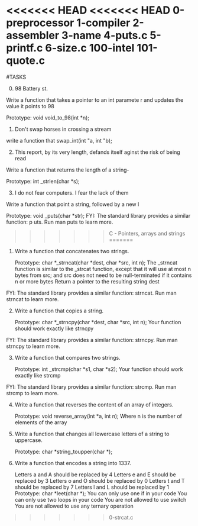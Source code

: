 <<<<<<< HEAD
<<<<<<< HEAD
0-preprocessor
 1-compiler
2-assembler
3-name
4-puts.c
5-printf.c
6-size.c
100-intel
101-quote.c
=======
#TASKS

0. 98 Battery st.

Write a function that takes a pointer to an int paramete
r and updates the value it points to 98

Prototype: void void_to_98(int *n);

1. Don't swap horses in crossing a stream 

write a function that swap_int(int "a, int "b);

2. This report, by its very length, defands itself aginst 
the risk of being read

Write a function that returns the length of a string-

Prototype: int _strlen(char *s);

3. I do not fear computers. I fear the lack of them

Write a function that point a string, followed by a new l

Prototype: void _puts(char *str);
FYI: The standard library provides a similar function: p
uts. Run man puts to learn more.

>>>>>>> C - Pointers, arrays and strings
=======
1. Write a function that concatenates two strings.

    Prototype: char *_strncat(char *dest, char *src, int n);
    The _strncat function is similar to the _strcat function, except that
        it will use at most n bytes from src; and
        src does not need to be null-terminated if it contains n or more bytes
    Return a pointer to the resulting string dest

FYI: The standard library provides a similar function: strncat. Run man strncat to learn more.

2. Write a function that copies a string.

    Prototype: char *_strncpy(char *dest, char *src, int n);
    Your function should work exactly like strncpy

FYI: The standard library provides a similar function: strncpy. Run man strncpy to learn more.

3. Write a function that compares two strings.

    Prototype: int _strcmp(char *s1, char *s2);
    Your function should work exactly like strcmp

FYI: The standard library provides a similar function: strcmp. Run man strcmp to learn more.

4. Write a function that reverses the content of an array of integers.

    Prototype: void reverse_array(int *a, int n);
    Where n is the number of elements of the array

6. Write a function that changes all lowercase letters of a string to uppercase.

    Prototype: char *string_toupper(char *);

7. Write a function that encodes a string into 1337.

    Letters a and A should be replaced by 4
    Letters e and E should be replaced by 3
    Letters o and O should be replaced by 0
    Letters t and T should be replaced by 7
    Letters l and L should be replaced by 1
    Prototype: char *leet(char *);
    You can only use one if in your code
    You can only use two loops in your code
    You are not allowed to use switch
    You are not allowed to use any ternary operation

>>>>>>> 0-strcat.c
